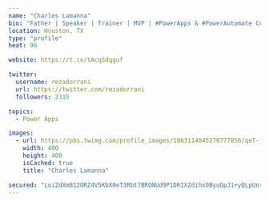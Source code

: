 ```yaml
---
name: "Charles Lamanna"
bio: "Father | Speaker | Trainer | MVP | #PowerApps & #PowerAutomate Community Super User | YouTuber Right-pointing triangle http://youtube.com/c/rezadorrani | Learn - Share - Clockwise rightwards and leftwards open circle arrows"
location: Houston, TX
type: "profile"
heat: 96

website: https://t.co/tAcqSdqguf

twitter:
  username: rezadorrani
  url: https://twitter.com/rezadorrani
  followers: 2315

topics:
  - Power Apps

images:
  - url: https://pbs.twimg.com/profile_images/1063114045270777856/qeT-jpWr_400x400.jpg
    width: 400
    height: 400
    isCached: true
    title: "Charles Lamanna"

secured: "LoiZdXmB12ORZ4V5KbX0eT3Rbt7BRONUd9P1DRIXZdihx0ByoDpJ1+yQLpUns4J80hsUSK+92yfwaidL8pdtChU7MO51UWsvutSUQoLIzewd+2dl/I1FjVfvQpcCVFbdRLHevgDPmfnryfPxjt6s/vDWNrxNE15DTqQ6ef5VZto1uKac/ejIZKrsDuQwZcM3CEnpmIEhuQS+0PDZ/02yjT2Iw0vKlDs0+kFzt6yg2j6ruSidvEP8346/j1f1mTJNv8LYY8oGtRCxf4+pGKpCuFP9pl3d54AkxJPnnW4IGNbP2KZ0WrA0LSFuUbvQz35MgUmAspJGMolTLAYFba5l2PqSLpw3IUtA7qoW6h9ePVXshGzGwhssTnHYOWV7JDDiHHhppYZYveLzq0tWdC2jfNKk/YSsoHa8rXTR5yy27Nw=;pIj+rP+eRRhLgZu0EmYkuQ=="
---
```


